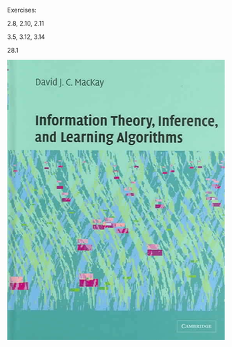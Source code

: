 Exercises:

2.8, 2.10, 2.11

3.5, 3.12, 3.14

28.1

![D.mackay](https://github.com/ElifHangul/MachineLearning/blob/master/Bayes/mackay.jpg?raw=true)
